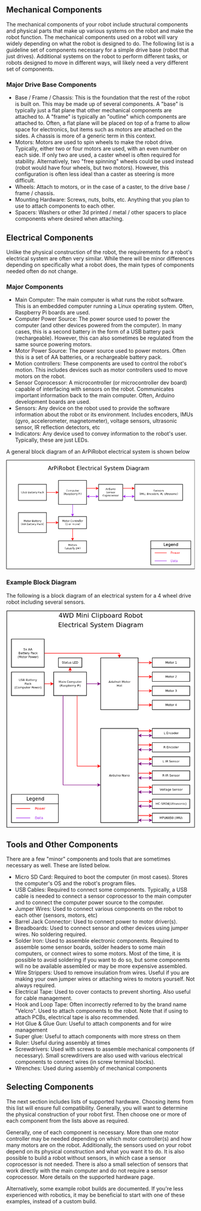 
## Mechanical Components

The mechanical components of your robot include structural components and physical parts that make up various systems on the robot and make the robot function. The mechanical components used on a robot will vary widely depending on what the robot is designed to do. The following list is a guideline set of components necessary for a simple drive base (robot that just drives). Additional systems on the robot to perform different tasks, or robots designed to move in different ways, will likely need a very different set of components.

### Major Drive Base Components

- Base / Frame / Chassis: This is the foundation that the rest of the robot is built on. This may be made up of several components. A "base" is typically just a flat plane that other mechanical components are attached to. A "frame" is typically an "outline" which components are attached to. Often, a flat plane will be placed on top of a frame to allow space for electronics, but items such as motors are attached on the sides. A chassis is more of a generic term in this context.
- Motors: Motors are used to spin wheels to make the robot drive. Typically, either two or four motors are used, with an even number on each side. If only two are used, a caster wheel is often required for stability. Alternatively, two "free spinning" wheels could be used instead (robot would have four wheels, but two motors). However, this configuration is often less ideal than a caster as steering is more difficult.
- Wheels: Attach to motors, or in the case of a caster, to the drive base / frame / chassis.
- Mounting Hardware: Screws, nuts, bolts, etc. Anything that you plan to use to attach components to each other.
- Spacers: Washers or other 3d printed / metal / other spacers to place components where desired when attaching.



## Electrical Components

Unlike the physical construction of the robot, the requirements for a robot's electrical system are often very similar. While there will be minor differences depending on specifically what a robot does, the main types of components needed often do not change.


###  Major Components

- Main Computer: The main computer is what runs the robot software. This is an embedded computer running a Linux operating system. Often, Raspberry Pi boards are used.
- Computer Power Source: The power source used to power the computer (and other devices powered from the computer). In many cases, this is a second battery in the form of a USB battery pack (rechargeable). However, this can also sometimes be regulated from the same source powering motors.
- Motor Power Source: The power source used to power motors. Often this is a set of AA batteries, or a rechargeable battery pack.
- Motion controllers: These components are used to control the robot's motion. This includes devices such as motor controllers used to move motors on the robot.
- Sensor Coprocessor: A microcontroller (or microcontroller dev board) capable of interfacing with sensors on the robot. Communicates important information back to the main computer. Often, Arduino development boards are used.
- Sensors: Any device on the robot used to provide the software information about the robot or its environment. Includes encoders, IMUs (gyro, accelerometer, magnetometer), voltage sensors, ultrasonic sensor, IR reflection detectors, etc
- Indicators: Any device used to convey information to the robot's user. Typically, these are just LEDs.


A general block diagram of an ArPiRobot electrical system is shown below

![](../../img/electrical_system.png)


### Example Block Diagram

The following is a block diagram of an electrical system for a 4 wheel drive robot including several sensors.


![](../../img/4wd_block_diagram.png)


## Tools and Other Components

There are a few "minor" components and tools that are sometimes necessary as well. These are listed below.

- Micro SD Card: Required to boot the computer (in most cases). Stores the computer's OS and the robot's program files.
- USB Cables: Required to connect some components. Typically, a USB cable is needed to connect a sensor coprocessor to the main computer and to connect the computer power source to the computer.
- Jumper Wires: Used to connect various components on the robot to each other (sensors, motors, etc)
- Barrel Jack Connector: Used to connect power to motor driver(s).
- Breadboards: Used to connect sensor and other devices using jumper wires. No soldering required.
- Solder Iron: Used to assemble electronic components. Required to assemble some sensor boards, solder headers to some main computers, or connect wires to some motors. Most of the time, it is possible to avoid soldering if you want to do so, but some components will no be available assembled or may be more expensive assembled.
- Wire Strippers: Used to remove insulation from wires. Useful if you are making your own jumper wires or attaching wires to motors yourself. Not always required.
- Electrical Tape: Used to cover contacts to prevent shorting. Also useful for cable management.
- Hook and Loop Tape: Often incorrectly referred to by the brand name "Velcro". Used to attach components to the robot. Note that if using to attach PCBs, electrical tape is also recommended.
- Hot Glue & Glue Gun: Useful to attach components and for wire management
- Super glue: Useful to attach components with more stress on them
- Ruler: Useful during assembly at times
- Screwdrivers: Used with screws to assemble mechanical components (if necessary). Small screwdrivers are also used with various electrical components to connect wires (in screw terminal blocks).
- Wrenches: Used during assembly of mechanical components


## Selecting Components

The next section includes lists of supported hardware. Choosing items from this list will ensure full compatibility. Generally, you will want to determine the physical construction of your robot first. Then choose one or more of each component from the lists above as required. 

Generally, one of each component is necessary. More than one motor controller may be needed depending on which motor controller(s) and how many motors are on the robot. Additionally, the sensors used on your robot depend on its physical construction and what you want it to do. It is also possible to build a robot without sensors, in which case a sensor coprocessor is not needed. There is also a small selection of sensors that work directly with the main computer and do not require a sensor coprocessor. More details on the supported hardware page.

Alternatively, some example robot builds are documented. If you're less experienced with robotics, it may be beneficial to start with one of these examples, instead of a custom build.